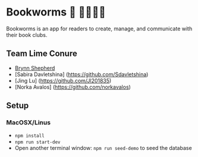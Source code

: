 # Bookworms :book: 🐛🐛🐛🐛

Bookworms is an app for readers to create, manage, and communicate with their book clubs.

## Team Lime Conure
* [Brynn Shepherd](https://github.com/brynn)
* [Sabira Davletshina] (https://github.com/Sdavletshina)
* [Jing Lu] (https://github.com/Jl201835)
* [Norka Avalos] (https://github.com/norkavalos)

## Setup

### MacOSX/Linus
* `npm install`
* `npm run start-dev`
* Open another terminal window: `npm run seed-demo` to seed the database
